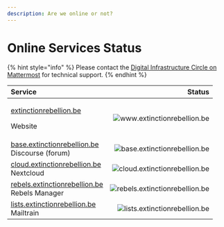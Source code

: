 ```yaml
---
description: Are we online or not?
---
```


# Online Services Status

{% hint style="info" %}
Please contact the [Digital Infrastructure Circle on Mattermost](https://organise.earth/xrbelgium/channels/support) for technical support.
{% endhint %}

<table>
  <thead>
    <tr>
      <th style="text-align:left">Service</th>
      <th style="text-align:right">Status</th>
    </tr>
  </thead>
  <tbody>
    <tr>
      <td style="text-align:left">
        <p><a href="https://www.extinctionrebellion.be">extinctionrebellion.be</a>
        </p>
        <p>Website</p>
      </td>
      <td style="text-align:right">
        <img src="https://img.shields.io/website/https/www.extinctionrebellion.be?down_color=red&amp;down_message=offline&amp;label=is&amp;style=flat-square&amp;up_color=green&amp;up_message=online"
        alt="www.extinctionrebellion.be" />
      </td>
    </tr>
    <tr>
      <td style="text-align:left"><a href="https://base.extinctionrebellion.be">base.extinctionrebellion.be</a>
        <br
        />Discourse (forum)</td>
      <td style="text-align:right">
        <img src="https://img.shields.io/website/https/base.extinctionrebellion.be?down_color=red&amp;down_message=offline&amp;label=is&amp;style=flat-square&amp;up_color=green&amp;up_message=online"
        alt="base.extinctionrebellion.be" />
      </td>
    </tr>
    <tr>
      <td style="text-align:left"><a href="https://cloud.extinctionrebellion.be">cloud.extinctionrebellion.be</a>
        <br
        />Nextcloud</td>
      <td style="text-align:right">
        <img src="https://img.shields.io/website/https/cloud.extinctionrebellion.be?down_color=red&amp;down_message=offline&amp;label=is&amp;style=flat-square&amp;up_color=green&amp;up_message=online"
        alt="cloud.extinctionrebellion.be" />
      </td>
    </tr>
    <tr>
      <td style="text-align:left"><a href="https://rebels.extinctionrebellion.be">rebels.extinctionrebellion.be<br /></a>Rebels
        Manager</td>
      <td style="text-align:right">
        <img src="https://img.shields.io/website/https/rebels.extinctionrebellion.be?down_color=red&amp;down_message=offline&amp;label=is&amp;style=flat-square&amp;up_color=green&amp;up_message=online"
        alt="rebels.extinctionrebellion.be" />
      </td>
    </tr>
    <tr>
      <td style="text-align:left"><a href="https://lists.extinctionrebellion.be">lists.extinctionrebellion.be</a>
        <br
        />Mailtrain</td>
      <td style="text-align:right">
        <img src="https://img.shields.io/website/https/lists.extinctionrebellion.be?down_color=red&amp;down_message=offline&amp;label=is&amp;style=flat-square&amp;up_color=green&amp;up_message=online"
        alt="lists.extinctionrebellion.be" />
      </td>
    </tr>
  </tbody>
</table>

